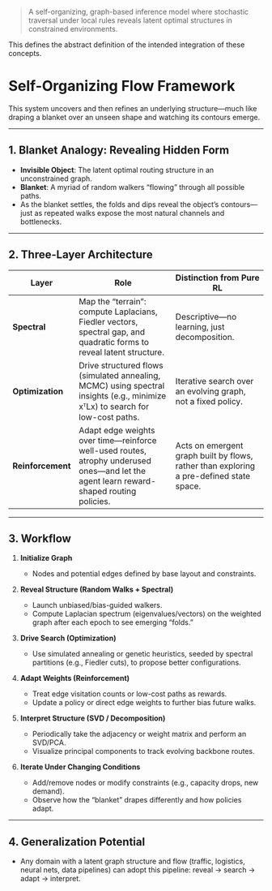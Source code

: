 > A self-organizing, graph-based inference model where stochastic traversal under local rules reveals latent optimal structures in constrained environments.

This defines the abstract definition of the intended integration of these concepts.


# Self-Organizing Flow Framework

This system uncovers and then refines an underlying structure—much like draping a blanket over an unseen shape and watching its contours emerge.

---

## 1. Blanket Analogy: Revealing Hidden Form  
- **Invisible Object**: The latent optimal routing structure in an unconstrained graph.  
- **Blanket**: A myriad of random walkers “flowing” through all possible paths.  
- As the blanket settles, the folds and dips reveal the object’s contours—just as repeated walks expose the most natural channels and bottlenecks.

---

## 2. Three-Layer Architecture

| Layer            | Role                                                         | Distinction from Pure RL                           |
|------------------|--------------------------------------------------------------|----------------------------------------------------|
| **Spectral**     | Map the “terrain”: compute Laplacians, Fiedler vectors, spectral gap, and quadratic forms to reveal latent structure. | Descriptive—no learning, just decomposition.       |
| **Optimization** | Drive structured flows (simulated annealing, MCMC) using spectral insights (e.g., minimize xᵀLx) to search for low-cost paths. | Iterative search over an evolving graph, not a fixed policy. |
| **Reinforcement**| Adapt edge weights over time—reinforce well-used routes, atrophy underused ones—and let the agent learn reward-shaped routing policies. | Acts on emergent graph built by flows, rather than exploring a pre-defined state space.  |

---

## 3. Workflow

1. **Initialize Graph**  
   - Nodes and potential edges defined by base layout and constraints.

2. **Reveal Structure (Random Walks + Spectral)**  
   - Launch unbiased/bias-guided walkers.  
   - Compute Laplacian spectrum (eigenvalues/vectors) on the weighted graph after each epoch to see emerging “folds.”  

3. **Drive Search (Optimization)**  
   - Use simulated annealing or genetic heuristics, seeded by spectral partitions (e.g., Fiedler cuts), to propose better configurations.  

4. **Adapt Weights (Reinforcement)**  
   - Treat edge visitation counts or low-cost paths as rewards.  
   - Update a policy or direct edge weights to further bias future walks.  

5. **Interpret Structure (SVD / Decomposition)**  
   - Periodically take the adjacency or weight matrix and perform an SVD/PCA.  
   - Visualize principal components to track evolving backbone routes.

6. **Iterate Under Changing Conditions**  
   - Add/remove nodes or modify constraints (e.g., capacity drops, new demand).  
   - Observe how the “blanket” drapes differently and how policies adapt.

---

## 4. Generalization Potential

- Any domain with a latent graph structure and flow (traffic, logistics, neural nets, data pipelines) can adopt this pipeline: reveal → search → adapt → interpret.

